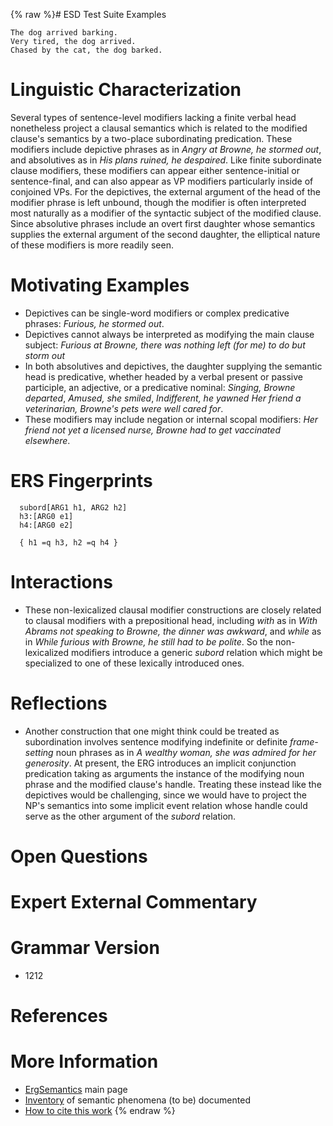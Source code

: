 {% raw %}# ESD Test Suite Examples

    The dog arrived barking.
    Very tired, the dog arrived.
    Chased by the cat, the dog barked.

# Linguistic Characterization

Several types of sentence-level modifiers lacking a finite verbal head
nonetheless project a clausal semantics which is related to the modified
clause's semantics by a two-place subordinating predication. These
modifiers include depictive phrases as in *Angry at Browne, he stormed
out*, and absolutives as in *His plans ruined, he despaired*. Like
finite subordinate clause modifiers, these modifiers can appear either
sentence-initial or sentence-final, and can also appear as VP modifiers
particularly inside of conjoined VPs. For the depictives, the external
argument of the head of the modifier phrase is left unbound, though the
modifier is often interpreted most naturally as a modifier of the
syntactic subject of the modified clause. Since absolutive phrases
include an overt first daughter whose semantics supplies the external
argument of the second daughter, the elliptical nature of these
modifiers is more readily seen.

# Motivating Examples

- Depictives can be single-word modifiers or complex predicative
phrases: *Furious, he stormed out*.
- Depictives cannot always be interpreted as modifying the main clause
subject: *Furious at Browne, there was nothing left (for me) to do
but storm out*
- In both absolutives and depictives, the daughter supplying the
semantic head is predicative, whether headed by a verbal present or
passive participle, an adjective, or a predicative nominal:
*Singing, Browne departed*, *Amused, she smiled*, *Indifferent, he
yawned* *Her friend a veterinarian, Browne's pets were well cared
for*.
- These modifiers may include negation or internal scopal modifiers:
*Her friend not yet a licensed nurse, Browne had to get vaccinated
elsewhere*.

# ERS Fingerprints

      subord[ARG1 h1, ARG2 h2]
      h3:[ARG0 e1]
      h4:[ARG0 e2]
    
      { h1 =q h3, h2 =q h4 }

# Interactions

- These non-lexicalized clausal modifier constructions are closely
related to clausal modifiers with a prepositional head, including
*with* as in *With Abrams not speaking to Browne, the dinner was
awkward*, and *while* as in *While furious with Browne, he still had
to be polite*. So the non-lexicalized modifiers introduce a generic
*subord* relation which might be specialized to one of these
lexically introduced ones.

# Reflections

- Another construction that one might think could be treated as
subordination involves sentence modifying indefinite or definite
*frame-setting* noun phrases as in *A wealthy woman, she was admired
for her generosity*. At present, the ERG introduces an implicit
conjunction predication taking as arguments the instance of the
modifying noun phrase and the modified clause's handle. Treating
these instead like the depictives would be challenging, since we
would have to project the NP's semantics into some implicit event
relation whose handle could serve as the other argument of the
*subord* relation.

# Open Questions

# Expert External Commentary

# Grammar Version

- 1212

# References

# More Information

- [ErgSemantics](ErgSemantics) main page
- [Inventory](../ErgSemantics_Inventory) of semantic phenomena (to be)
documented
- [How to cite this work](../ErgSemantics_HowToCite)
{% endraw %}